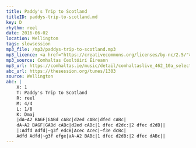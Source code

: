 ```yaml
---
title: Paddy's Trip to Scotland
titleID: paddys-trip-to-scotland.md
key: D
rhythm: reel
date: 2016-06-02
location: Wellington
tags: slowsession
mp3_file: /mp3/paddys-trip-to-scotland.mp3
mp3_licence: <a href="https://creativecommons.org/licenses/by-nc/2.5/">CC-BY-NC-2.5</a>
mp3_source: Comhaltas Ceoltóirí Éireann
mp3_url: https://comhaltas.ie/music/detail/comhaltaslive_462_10a_selection_of_reels
abc_url: https://thesession.org/tunes/1303
source: Wellington
abc: |
    X: 1
    T: Paddy's Trip to Scotland
    R: reel
    M: 4/4
    L: 1/8
    K: Dmaj
    |dA~A2 BAGF|GABd cABc|d2ed cABc|dfed cABc|
    dA~A2 BAGF|GABd cABc|d2ed cABc|1 dfec d2dc:|2 dfec d2dB||
    |:Adfd Adfd|~g3f edcB|Acec Acec|~f3e dcBc|
    Adfd Adfd|~g3f efge|aA~A2 BABc|1 dfec d2dB:|2 dfec dABc||
---
```

